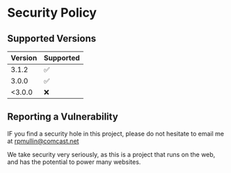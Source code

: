 # Security Policy

## Supported Versions

| Version | Supported          |
| ------- | ------------------ |
| 3.1.2   | :white_check_mark: |
| 3.0.0   | :white_check_mark: |
| <3.0.0  | ❌                |

## Reporting a Vulnerability

IF you find a security hole in this project, please do not hesitate to email me at rpmullin@comcast.net

We take security very seriously, as this is a project that runs on the web, and has the potential to power many websites.
